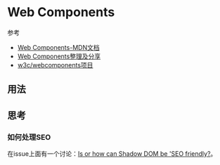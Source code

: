 Web Components
===

参考
* [Web Components-MDN文档](https://developer.mozilla.org/zh-CN/docs/Web/Web_Components)
* [Web Components整理及分享](https://www.jianshu.com/p/e8994b92bb7a)
* [w3c/webcomponents项目](https://github.com/w3c/webcomponents)

## 用法

## 思考

### 如何处理SEO
在issue上面有一个讨论：[Is or how can Shadow DOM be 'SEO friendly?](https://github.com/w3c/webcomponents/issues/500)。


